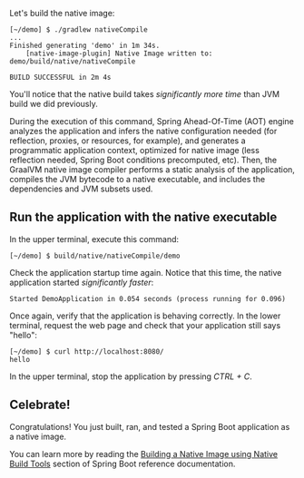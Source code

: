 Let's build the native image:

```console
[~/demo] $ ./gradlew nativeCompile
...
Finished generating 'demo' in 1m 34s.
    [native-image-plugin] Native Image written to: demo/build/native/nativeCompile

BUILD SUCCESSFUL in 2m 4s
```

You'll notice that the native build takes _significantly more time_ than JVM build we did previously.

During the execution of this command, Spring Ahead-Of-Time (AOT) engine analyzes the application and infers the native configuration needed (for reflection, proxies, or resources, for example), and generates a programmatic application context, optimized for native image (less reflection needed, Spring Boot conditions precomputed, etc).
Then, the GraalVM native image compiler performs a static analysis of the application, compiles the JVM bytecode to a native executable, and includes the dependencies and JVM subsets used.

## Run the application with the native executable

In the upper terminal, execute this command:

```console
[~/demo] $ build/native/nativeCompile/demo
```

Check the application startup time again. Notice that this time, the native application started _significantly faster_:

```
Started DemoApplication in 0.054 seconds (process running for 0.096)
```

Once again, verify that the application is behaving correctly. In the lower terminal, request the web page and check that your application still says "hello":

```console
[~/demo] $ curl http://localhost:8080/
hello
```

In the upper terminal, stop the application by pressing _CTRL + C_.

## Celebrate!

Congratulations! You just built, ran, and tested a Spring Boot application as a native image.

You can learn more by reading the [Building a Native Image using Native Build Tools](https://docs.spring.io/spring-boot/docs/current/reference/html/native-image.html#native-image.developing-your-first-application.native-build-tools) section of Spring Boot reference documentation.
